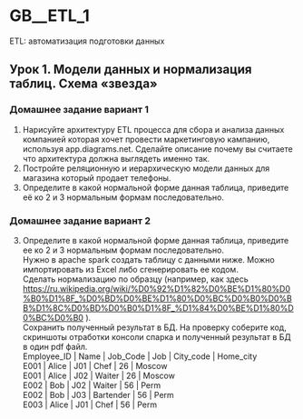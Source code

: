 # GB__ETL_1
ETL: автоматизация подготовки данных

## Урок 1. Модели данных и нормализация таблиц. Схема «звезда»
### Домашнее задание вариант 1
1. Нарисуйте архитектуру ETL процесса для сбора и анализа данных компанией которая хочет провести маркетинговую кампанию, используя app.diagrams.net. Сделайте описание почему вы считаете что архитектура должна выглядеть именно так.
2. Постройте реляционную и иерархическую модели данных для магазина который продает телефоны.
3. Определите в какой нормальной форме данная таблица, приведите её ко 2 и 3 нормальным формам последовательно.

### Домашнее задание вариант 2
3. Определите в какой нормальной форме данная таблица, приведите ее ко 2 и 3 нормальным формам последовательно.  
Нужно в apache spark создать таблицу с данными ниже. Можно импортировать из Excel либо сгенерировать ее кодом.  
Сделать нормализацию по образцу (например, как здесь https://ru.wikipedia.org/wiki/%D0%92%D1%82%D0%BE%D1%80%D0%B0%D1%8F_%D0%BD%D0%BE%D1%80%D0%BC%D0%B0%D0%BB%D1%8C%D0%BD%D0%B0%D1%8F_%D1%84%D0%BE%D1%80%D0%BC%D0%B0 ).  
Сохранить полученный результат в БД. На проверку соберите код, скриншоты отработки консоли спарка и полученный результат в БД в один pdf файл.  
Employee_ID | Name 	| Job_Code 	| Job 		| City_code | Home_city  
E001 		| Alice | J01 		| Chef 		| 26 		| Moscow  
E001 		| Alice | J02 		| Waiter 	| 26 		| Moscow  
E002 		| Bob 	| J02 		| Waiter 	| 56 		| Perm  
E002 		| Bob 	| J03 		| Bartender | 56 		| Perm  
E003 		| Alice | J01 		| Chef 		| 56 		| Perm  